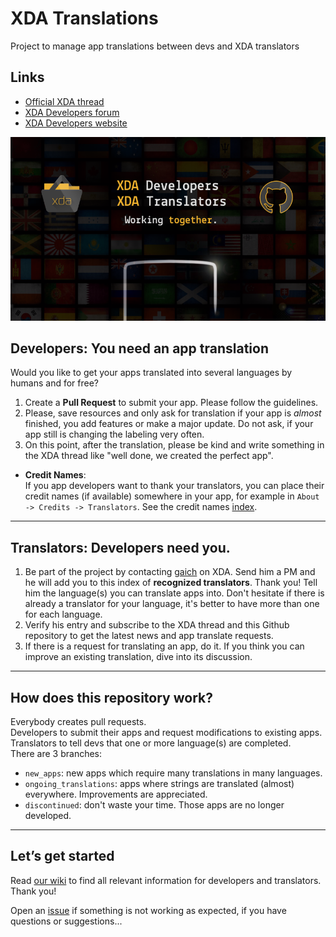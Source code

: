 # XDA Translations
Project to manage app translations between devs and XDA translators  

## Links
* [Official XDA thread](https://forum.xda-developers.com/showthread.php?t=2069390)  
* [XDA Developers forum](https://forum.xda-developers.com)  
* [XDA Developers website](https://www.xda-developers.com)

![xda_translators_banner](https://github.com/Primokorn/XDA_Translations/blob/master/_banner.png?raw=true)

## Developers: You need an app translation
Would you like to get your apps translated into several languages by humans and for free?

1. Create a **Pull Request** to submit your app. Please follow the guidelines.
2. Please, save resources and only ask for translation if your app is *almost* finished, you add features or make a major update. Do not ask, if your app still is changing the labeling very often.
3. On this point, after the translation, please be kind and write something in the XDA thread like "well done, we created the perfect app".

* **Credit Names**:  
If you app developers want to thank your translators, you can place their credit names (if available) somewhere in your app, for example in `About -> Credits -> Translators`. See the credit names [index](https://forum.xda-developers.com/showpost.php?p=35963995&postcount=2).

***

## Translators: Developers need you.
1. Be part of the project by contacting [gaich](https://forum.xda-developers.com/member.php?u=4563466) on XDA. Send him a PM and he will add you to this index of **recognized translators**. Thank you!
Tell him the language(s) you can translate apps into. Don't hesitate if there is already a translator for your language, it's better to have more than one for each language.
2. Verify his entry and subscribe to the XDA thread and this Github repository to get the latest news and app translate requests.
3. If there is a request for translating an app, do it. If you think you can improve an existing translation, dive into its discussion.  

***

## How does this repository work?
Everybody creates pull requests.  
Developers to submit their apps and request modifications to existing apps. Translators to tell devs that one or more language(s) are completed.  
There are 3 branches:  
* `new_apps`: new apps which require many translations in many languages.  
* `ongoing_translations`: apps where strings are translated (almost) everywhere. Improvements are appreciated.  
* `discontinued`: don't waste your time. Those apps are no longer developed.  

***

## Let’s get started
Read [our wiki](https://github.com/Primokorn/XDA_Translations/wiki) to find all relevant information for developers and translators.
Thank you!  

Open an [issue](https://github.com/Primokorn/XDA_Translations/issues) if something is not working as expected, if you have questions or suggestions...
